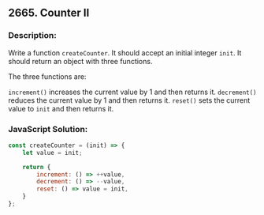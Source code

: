 
## 2665. Counter II

### Description:
Write a function ```createCounter```. It should accept an initial integer ```init```. It should return an object with three functions.

The three functions are:

```increment()``` increases the current value by 1 and then returns it.
```decrement()``` reduces the current value by 1 and then returns it.
```reset()``` sets the current value to ```init``` and then returns it.


### JavaScript Solution:
```JavaScript
const createCounter = (init) => {
    let value = init;

    return {
        increment: () => ++value,
        decrement: () => --value,
        reset: () => value = init,
    }
};

```